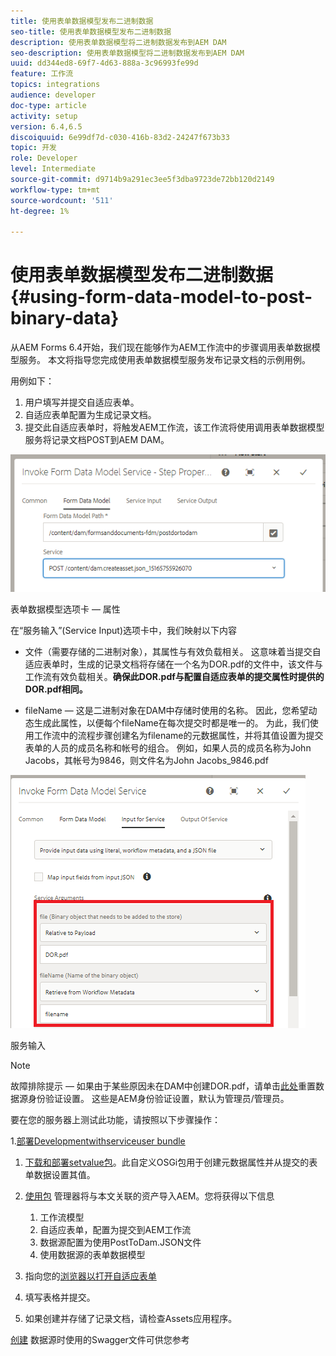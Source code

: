 ```yaml
---
title: 使用表单数据模型发布二进制数据
seo-title: 使用表单数据模型发布二进制数据
description: 使用表单数据模型将二进制数据发布到AEM DAM
seo-description: 使用表单数据模型将二进制数据发布到AEM DAM
uuid: dd344ed8-69f7-4d63-888a-3c96993fe99d
feature: 工作流
topics: integrations
audience: developer
doc-type: article
activity: setup
version: 6.4,6.5
discoiquuid: 6e99df7d-c030-416b-83d2-24247f673b33
topic: 开发
role: Developer
level: Intermediate
source-git-commit: d9714b9a291ec3ee5f3dba9723de72bb120d2149
workflow-type: tm+mt
source-wordcount: '511'
ht-degree: 1%

---
```



# 使用表单数据模型发布二进制数据{#using-form-data-model-to-post-binary-data}

从AEM Forms 6.4开始，我们现在能够作为AEM工作流中的步骤调用表单数据模型服务。 本文将指导您完成使用表单数据模型服务发布记录文档的示例用例。

用例如下：

1. 用户填写并提交自适应表单。
1. 自适应表单配置为生成记录文档。
1. 提交此自适应表单时，将触发AEM工作流，该工作流将使用调用表单数据模型服务将记录文档POST到AEM DAM。

![postdam](assets/posttodamshot1.png)

表单数据模型选项卡 — 属性

在“服务输入”(Service Input)选项卡中，我们映射以下内容

* 文件（需要存储的二进制对象），其属性与有效负载相关。 这意味着当提交自适应表单时，生成的记录文档将存储在一个名为DOR.pdf的文件中，该文件与工作流有效负载相关。**确保此DOR.pdf与配置自适应表单的提交属性时提供的DOR.pdf相同。**

* fileName — 这是二进制对象在DAM中存储时使用的名称。 因此，您希望动态生成此属性，以便每个fileName在每次提交时都是唯一的。 为此，我们使用工作流中的流程步骤创建名为filename的元数据属性，并将其值设置为提交表单的人员的成员名称和帐号的组合。 例如，如果人员的成员名称为John Jacobs，其帐号为9846，则文件名为John Jacobs_9846.pdf

![fdmserviceinput](assets/fdminputservice.png)

服务输入

>[!NOTE]
>
>故障排除提示 — 如果由于某些原因未在DAM中创建DOR.pdf，请单击[此处](http://localhost:4502/mnt/overlay/fd/fdm/gui/components/admin/fdmcloudservice/properties.html?item=%2Fconf%2Fglobal%2Fsettings%2Fcloudconfigs%2Ffdm%2Fpostdortodam)重置数据源身份验证设置。 这些是AEM身份验证设置，默认为管理员/管理员。

要在您的服务器上测试此功能，请按照以下步骤操作：

1.[部署Developmentwithserviceuser bundle](/help/forms/assets/common-osgi-bundles/DevelopingWithServiceUser.jar)

1. [下载和部署setvalue包](/help/forms/assets/common-osgi-bundles/SetValueApp.core-1.0-SNAPSHOT.jar)。此自定义OSGi包用于创建元数据属性并从提交的表单数据设置其值。

1. [使用包](assets/postdortodam.zip) 管理器将与本文关联的资产导入AEM。您将获得以下信息

   1. 工作流模型
   1. 自适应表单，配置为提交到AEM工作流
   1. 数据源配置为使用PostToDam.JSON文件
   1. 使用数据源的表单数据模型

1. 指向您的[浏览器以打开自适应表单](http://localhost:4502/content/dam/formsanddocuments/helpx/timeoffrequestform/jcr:content?wcmmode=disabled)
1. 填写表格并提交。
1. 如果创建并存储了记录文档，请检查Assets应用程序。


[创建](http://localhost:4502/conf/global/settings/cloudconfigs/fdm/postdortodam/jcr:content/swaggerFile) 数据源时使用的Swagger文件可供您参考
